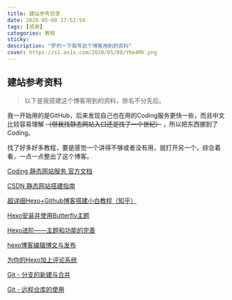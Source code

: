 ```yaml
---
title: 建站参考目录
date: 2020-05-08 17:52:54
tags: [感谢]
categories: 教程
sticky: 
description: "罗列一下我写这个博客用到的资料"
cover: https://s1.ax1x.com/2020/05/08/YKe4MV.png
---
```


## 建站参考资料

>  以下是我搭建这个博客用到的资料，排名不分先后。

我一开始用的是GitHub，后来发现自己也在用的Coding服务更快一些，而且中文比较容易理解 ~~（但我找静态网站入口还是找了一个世纪）~~ ，所以把东西挪到了Coding。

找了好多好多教程，要是感觉一个讲得不够或者没有用，就打开另一个，综合着看，一点一点整出了这个博客。

[Coding 静态网站服务 官方文档](https://help.coding.net/docs/devops/cd/static-website.html)

[CSDN 静态网站搭建指南](https://blog.csdn.net/qq_36667170/article/details/79318665)

[超详细Hexo+Github博客搭建小白教程（知乎）](https://zhuanlan.zhihu.com/p/35668237)

[Hexo安装并使用Butterfly主题](https://www.antmoe.com/posts/75a6347a/#%E6%90%9C%E7%B4%A2%E7%B3%BB%E7%BB%9F)

[Hexo进阶——主题和功能的完善](http://baymrx.me/2019/08/02/Hexo%E8%BF%9B%E9%98%B6%E2%80%94%E2%80%94%E4%B8%BB%E9%A2%98%E5%92%8C%E5%8A%9F%E8%83%BD%E7%9A%84%E5%AE%8C%E5%96%84/#%E5%9C%A8%E6%96%87%E7%AB%A0%E6%9C%AB%E5%B0%BE%E6%B7%BB%E5%8A%A0%E6%96%87%E6%9C%AC%E7%BB%93%E6%9D%9F%E6%A0%87%E8%AE%B0)

[hexo博客编辑博文与发布](https://jerry011235.github.io/2015/05/05/hexo%E7%BC%96%E8%BE%91%E5%8D%9A%E6%96%87%E4%B8%8E%E5%8F%91%E5%B8%83/)

[为你的Hexo加上评论系统](https://blog.csdn.net/blue_zy/article/details/79071414)

[Git - 分支的新建与合并](https://git-scm.com/book/zh/v2/Git-%E5%88%86%E6%94%AF-%E5%88%86%E6%94%AF%E7%9A%84%E6%96%B0%E5%BB%BA%E4%B8%8E%E5%90%88%E5%B9%B6)

[Git - 远程仓库的使用](https://git-scm.com/book/zh/v2/Git-%E5%9F%BA%E7%A1%80-%E8%BF%9C%E7%A8%8B%E4%BB%93%E5%BA%93%E7%9A%84%E4%BD%BF%E7%94%A8)